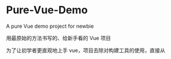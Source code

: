 # Pure-Vue-Demo
A pure Vue demo project for newbie


用最原始的方法书写的、给新手看的 Vue 项目


为了让初学者更直观地上手 vue，项目去除对构建工具的使用，直接从 <script> 标签引入 vue.min.js ，就好像我们当初使用 jQuery 的方式一样：

`<script type="text/javascript" src="./js/vue.min.js"></script> `

相同的姿势，可能会让你亲切不少

快开始吧
